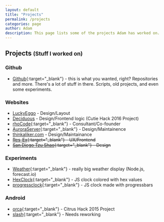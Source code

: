 ```yaml
---
layout: default
title: "Projects"
permalink: /projects
categories: page
author: Adam
description: This page lists some of the projects Adam has worked on.
---
```


<h2 class="">Projects <small>(Stuff I worked on)</small></h2>

### Github
+ [Github](http://github.com/thinkaliker){:target="_blank"} - this is what you wanted, right? Repositories and more. There's a lot of stuff in there. Scripts, old projects, and even some experiments.

### Websites
+ [LuckyEggo](http://luckyeggo.com) - Design/Layout
+ [Deciduous](https://deciduous.cc) - Design/Frontend logic (Cutie Hack 2016 Project)
+ [rhoCode](http://rhocode.com){:target="_blank"} - Consultant/Co-founder
+ [AuroraServer](http://auroraserver.tk){:target="_blank"} - Design/Maintainence
+ [thinkaliker.com](http://thinkaliker.com) - Design/Maintainance
+ ~~[Res-Ex](http://res-ex.net){:target="_blank"} - UX/Frontend~~
+ ~~[San Diego Tzu Shao](http://sandiegotzushao.com){:target="_blank"} - Design~~

### Experiments
+ [Weather](http://weather.thinkaliker.com){:target="_blank"} - really big weather display (Node.js, forecast.io)
+ [HexClock](http://cdn.thinkaliker.com/HexClock){:target="_blank"} - JS clock colored with hex values
+ [progressclock](http://cdn.thinkaliker.com/progressclock){:target="_blank"} - JS clock made with progressbars

### Android
+ [orca](http://github.com/rhocode/orca){:target="_blank"}  - Citrus Hack 2015 Project
+ [slash](http://github.com/thinkaliker/slash){:target="_blank"} - Needs reworking